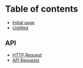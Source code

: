 # Table of contents

* [Initial page](README.md)
* [Untitled](untitled.md)

## API

* [HTTP Request](api/untitled.md)
* [API Requests](api/api-requests.md)

